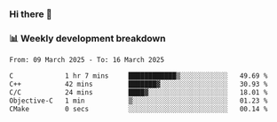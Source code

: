 ### Hi there 👋

### 📊 Weekly development breakdown
<!--START_SECTION:waka-->

```txt
From: 09 March 2025 - To: 16 March 2025

C             1 hr 7 mins     ████████████▒░░░░░░░░░░░░   49.69 %
C++           42 mins         ███████▓░░░░░░░░░░░░░░░░░   30.93 %
C/C           24 mins         ████▓░░░░░░░░░░░░░░░░░░░░   18.01 %
Objective-C   1 min           ▒░░░░░░░░░░░░░░░░░░░░░░░░   01.23 %
CMake         0 secs          ░░░░░░░░░░░░░░░░░░░░░░░░░   00.14 %
```

<!--END_SECTION:waka-->
